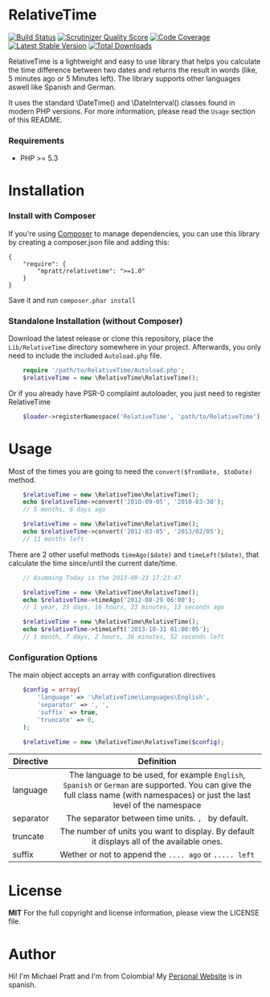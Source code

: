 RelativeTime
============
[![Build Status](https://secure.travis-ci.org/mpratt/RelativeTime.png?branch=master)](http://travis-ci.org/mpratt/RelativeTime) [![Scrutinizer Quality Score](https://scrutinizer-ci.com/g/mpratt/RelativeTime/badges/quality-score.png?s=7d8978c141f211feed8a9226a11e0eaeb5ea2c2d)](https://scrutinizer-ci.com/g/mpratt/RelativeTime/) [![Code Coverage](https://scrutinizer-ci.com/g/mpratt/RelativeTime/badges/coverage.png?s=aacc53653692a9ed3e24851707ead24346124351)](https://scrutinizer-ci.com/g/mpratt/RelativeTime/) [![Latest Stable Version](https://poser.pugx.org/mpratt/relativetime/v/stable.png)](https://packagist.org/packages/mpratt/relativetime) [![Total Downloads](https://poser.pugx.org/mpratt/relativetime/downloads.png)](https://packagist.org/packages/mpratt/relativetime)

RelativeTime is a lightweight and easy to use library that helps you calculate the time difference between two dates and returns the result in words
(like, 5 minutes ago or 5 Minutes left).  The library supports other languages aswell like Spanish and German.

It uses the standard \DateTime() and \DateInterval() classes found in modern PHP versions. For more information, please read the `Usage` section of
this README.

### Requirements
- PHP >= 5.3

Installation
============

### Install with Composer
If you're using [Composer](https://github.com/composer/composer) to manage
dependencies, you can use this library by creating a composer.json file and adding this:

    {
        "require": {
            "mpratt/relativetime": ">=1.0"
        }
    }

Save it and run `composer.phar install`

### Standalone Installation (without Composer)
Download the latest release or clone this repository, place the `Lib/RelativeTime` directory somewhere in your project. Afterwards, you only need to include
the included `Autoload.php` file.

```php
    require '/path/to/RelativeTime/Autoload.php';
    $relativeTime = new \RelativeTime\RelativeTime();
```

Or if you already have PSR-0 complaint autoloader, you just need to register RelativeTime
```php
    $loader->registerNamespace('RelativeTime', 'path/to/RelativeTime');
```

Usage
=====
Most of the times you are going to need the `convert($fromDate, $toDate)` method.
```php
    $relativeTime = new \RelativeTime\RelativeTime();
    echo $relativeTime->convert('2010-09-05', '2010-03-30');
    // 5 months, 6 days ago

    $relativeTime = new \RelativeTime\RelativeTime();
    echo $relativeTime->convert('2012-03-05', '2013/02/05');
    // 11 months left
```

There are 2 other useful methods `timeAgo($date)` and `timeLeft($date)`, that calculate the time since/until
the current date/time.

```php
    // Asumming Today is the 2013-09-23 17:23:47

    $relativeTime = new \RelativeTime\RelativeTime();
    echo $relativeTime->timeAgo('2012-08-29 06:00');
    // 1 year, 25 days, 16 hours, 23 minutes, 13 seconds ago

    $relativeTime = new \RelativeTime\RelativeTime();
    echo $relativeTime->timeLeft('2013-10-31 01:00:05');
    // 1 month, 7 days, 2 hours, 36 minutes, 52 seconds left
```

### Configuration Options
The main object accepts an array with configuration directives

```php
    $config = array(
        'language' => '\RelativeTime\Languages\English',
        'separator' => ', ',
        'suffix' => true,
        'truncate' => 0,
    );

    $relativeTime = new \RelativeTime\RelativeTime($config);
```

| Directive     | Definition
| ------------- |:-------------:
| language      | The language to be used, for example `English`, `Spanish` or `German` are supported. You can give the full class name (with namespaces) or just the last level of the namespace
| separator     | The separator between time units. `, ` by default.
| truncate      | The number of units you want to display. By default it displays all of the available ones.
| suffix        | Wether or not to append the `.... ago` or `..... left`


License
=======
**MIT**
For the full copyright and license information, please view the LICENSE file.

Author
=====
Hi! I'm Michael Pratt and I'm from Colombia!
My [Personal Website](http://www.michael-pratt.com) is in spanish.
